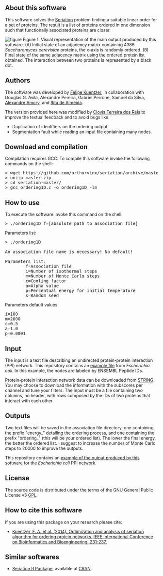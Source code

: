## About this software
This software solves the [Seriation](http://www.jstatsoft.org/v25/i03) problem finding a suitable linear order for a set of proteins. The result is a list of proteins ordered in one dimension such that functionally associated proteins are closer.

![figure](figure/F1.png)
Figure 1. Visual representation of the main output produced by this software.
(A) Initial state of an adjacency matrix
containing 4386 *Saccharomyces cerevisiae* proteins, the x-axis is randomly ordered. (B) Final state of the same adjacency matrix using the ordered protein list obtained. The interaction between two proteins is represented by a black dot.


## Authors
The software was developed by [Felipe Kuentzer](http://lattes.cnpq.br/1979213773480902), in collaboration with 
Douglas G. Ávila, Alexandre Pereira, Gabriel Perrone, Samoel da Silva, [Alexandre Amory](http://lattes.cnpq.br/2609000874577720), and [Rita de Almeida](http://lattes.cnpq.br/4672766298301524).

The version provided here was modified by [Clovis Ferreira dos Reis](http://lattes.cnpq.br/5487049518249525) to improve the textual feedback and to avoid bugs like:
* Duplication of identifiers on the ordering output.
* Segmentation fault while reading an input file containing many nodes.

## Download and compilation
Compilation requires GCC. To compile this software invoke the following commands on the shell:
<pre>
> wget https://github.com/arthurvinx/seriation/archive/master.zip
> unzip master.zip
> cd seriation-master/
> gcc ordering1D.c -o ordering1D -lm
</pre>

## How to use
To execute the software invoke this command on the shell:

<pre>
> ./ordering1D f=[absolute path to association file]
</pre>

Parameters list:
<pre>
> ./ordering1D

An association file name is necessary! No default!

Parameters list:
        f=Association file
        i=Number of isothermal steps
        m=Number of Monte Carlo steps
        c=Cooling factor
        a=Alpha value
        p=Percentual energy for initial temperature
        s=Random seed
</pre>

Parameters default values:
<pre>
i=100
m=2000
c=0.5
a=1.0
p=0.0001
</pre>

## Input
The input is a text file describing an undirected protein-protein interaction (PPI) network. This repository
contains an [example file](data/362663.protein.links.900.v11.0.txt) from *Escherichia coli*. In this example, the nodes are labeled by ENSEMBL Peptide IDs.

Protein-protein interaction network data can be downloaded from [STRING](https://string-db.org/). You may choose to download the information with the subscores per channel and tune your filters. The input must be a file containing two columns, no header, with rows composed by the IDs of two proteins that interact with each other.

## Outputs
Two text files will be saved in the association file directory, one containing the prefix "energy_" detailing the ordering process, and one containing the prefix "ordering_" (this will be your ordered list). The lower the final energy, the better the ordered list. I suggest to increase the number of Monte Carlo steps to 20000 to improve the outputs.

This repository contains an [example of the output produced by this software](output/ordering_362663.protein.links.900.v11.0.txt)
for the *Escherichia coli* PPI network.

## License
The source code is distributed under the terms of the GNU General Public License v3 [GPL](http://www.gnu.org/copyleft/gpl.html).

## How to cite this software
If you are using this package on your research please cite:

* [Kuentzer, F. A. et al. (2014). Optimization and analysis of seriation algorithm for ordering protein networks.
IEEE International Conference on Bioinformatics and Bioengineering, 231-237.](https://doi.org/10.1109/BIBE.2014.43)

## Similar softwares
* [Seriation R Package](http://www.jstatsoft.org/v25/i03), available at [CRAN](http://cran.r-project.org/web/packages/seriation/index.html).